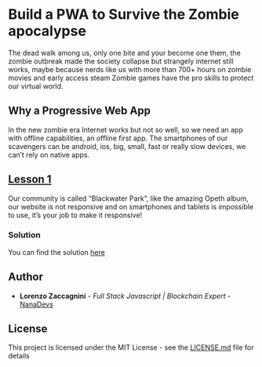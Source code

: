 # Build a PWA to Survive the Zombie apocalypse

The dead walk among us, only one bite and your become one them, the zombie outbreak made the society collapse but strangely internet still works, maybe because nerds like us with more than 700+ hours on zombie movies and early access steam Zombie games have the pro skills to protect our virtual world.

## Why a Progressive Web App

In the new zombie era Internet works but not so well, so we need an app with offline capabilities, an offline first app. The smartphones of our scavengers can be android, ios, big, small, fast or really slow devices, we can’t rely on native apps.

## [Lesson 1](https://medium.com/@lorenzozaccagnini/build-a-pwa-to-survive-the-zombie-apocalypse-part-1-48990bb9d4bf)

Our community is called “Blackwater Park”, like the amazing Opeth album, our website is not responsive and on smartphones and tablets is impossible to use, it’s your job to make it responsive!

### Solution
You can find the solution [here](solution)

## Author

* **Lorenzo Zaccagnini** - *Full Stack Javascript | Blockchain Expert* - [NanaDevs](http://nanadevs.com/)

## License

This project is licensed under the MIT License - see the [LICENSE.md](LICENSE.md) file for details


